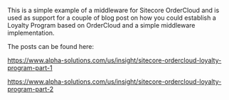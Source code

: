 This is a simple example of a middleware for Sitecore OrderCloud and is used as support for a couple of blog post on how you could establish a Loyalty Program based on OrderCloud and a simple middleware implementation. 

The posts can be found here:

https://www.alpha-solutions.com/us/insight/sitecore-ordercloud-loyalty-program-part-1

https://www.alpha-solutions.com/us/insight/sitecore-ordercloud-loyalty-program-part-2

